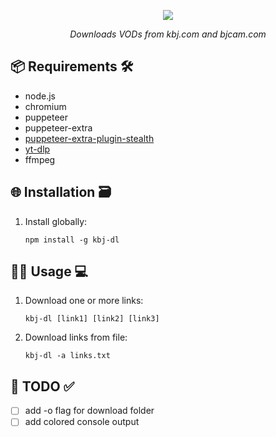 <p align='center'>
    <img src="https://capsule-render.vercel.app/api?type=transparent&height=90&color=gradient&text=kbj-dl&fontSize=75&animation=fadeIn"/>
</p>
<p align='center'> 
  <em>Downloads VODs from kbj.com and bjcam.com</em>
</p>

## 📦 Requirements 🛠️
- node.js
- chromium
- puppeteer
- puppeteer-extra
- [puppeteer-extra-plugin-stealth](https://www.npmjs.com/package/puppeteer-extra-plugin-stealth)
- [yt-dlp](https://github.com/yt-dlp/yt-dlp)
- ffmpeg

## 🌐 Installation 🗃
1. Install globally:
	```
	npm install -g kbj-dl
	```
## 🧑‍💻 Usage 💻
1. Download one or more links:
	```
	kbj-dl [link1] [link2] [link3]
	```
2. Download links from file:
	```
	kbj-dl -a links.txt
	```
## 📝 TODO ✅
- [ ] add -o flag for download folder
- [ ] add colored console output
